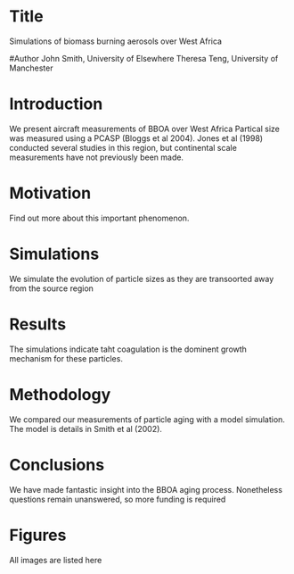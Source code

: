 # Title
Simulations of biomass burning aerosols over West Africa

#Author
John Smith, University of Elsewhere
Theresa Teng, University of Manchester

# Introduction
We present aircraft measurements of BBOA over West Africa
Partical size was measured using a PCASP (Bloggs et al 2004).
Jones et al (1998) conducted several studies in this region, but continental scale measurements have not previously been made.

# Motivation
Find out more about this important phenomenon.

# Simulations
We simulate the evolution of particle sizes as they are transoorted away from the source region

# Results
The simulations indicate taht coagulation is the dominent growth mechanism for these particles.


# Methodology
We compared our measurements of particle aging with a model simulation. The model is details in Smith et al (2002).

# Conclusions
We have made fantastic insight into the BBOA aging process.
Nonetheless questions remain unanswered, 
so more funding is required

# Figures
All images are listed here